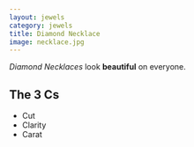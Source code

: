 ```yaml
---
layout: jewels
category: jewels
title: Diamond Necklace
image: necklace.jpg
---
```


*Diamond Necklaces* look **beautiful** on everyone.  


## The 3 Cs 

- Cut
- Clarity
- Carat 
